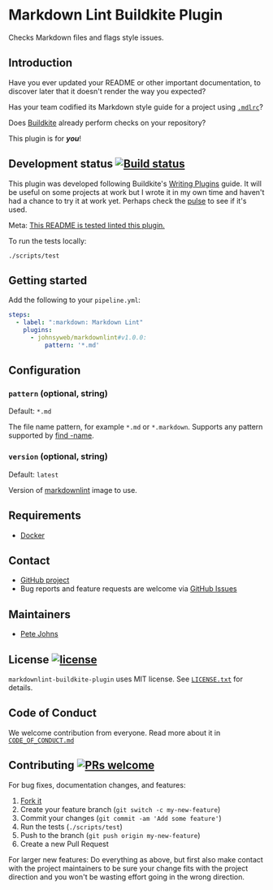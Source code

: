 
# Markdown Lint Buildkite Plugin

Checks Markdown files and flags style issues.

## Introduction

Have you ever updated your README or other important documentation, to discover
later that it doesn't render the way you expected?

Has your team codified its Markdown style guide for a project using
[`.mdlrc`](https://github.com/markdownlint/markdownlint/blob/HEAD/docs/configuration.md)?

Does [Buildkite](https://buildkite.com/) already perform checks on your repository?

This plugin is for ***you***!

## Development status [![Build status](https://badge.buildkite.com/09b4204f57717fd8183caad453e80f925c71599f56682fb645.svg)](https://buildkite.com/johnsyweb/markdown-lint-buildkite-plugin)

This plugin was developed following Buildkite's [Writing
Plugins](https://buildkite.com/docs/plugins/writing) guide. It will be useful on
some projects at work but I wrote it in my own time and haven't had a chance to
try it at work yet. Perhaps check the
[pulse](https://github.com/johnsyweb/markdownlint-buildkite-plugin/pulse) to see
if it's used.

Meta: [This README is tested linted this plugin.](https://github.com/johnsyweb/markdownlint-buildkite-plugin/commit/909e7b097822d6a430c5b00f4c85346fc5f4b1af)

To run the tests locally:

```shell
./scripts/test
```

## Getting started

Add the following to your `pipeline.yml`:

```yml
steps:
  - label: ":markdown: Markdown Lint"
    plugins:
      - johnsyweb/markdownlint#v1.0.0:
          pattern: '*.md'
```

## Configuration

### `pattern` (optional, string)

Default: `*.md`

The file name pattern, for example `*.md` or `*.markdown`. Supports any pattern
supported by [find -name](http://man7.org/linux/man-pages/man1/find.1.html).

### `version` (optional, string)

Default: `latest`

Version of
[markdownlint](https://hub.docker.com/r/markdownlint/markdownlint/tags) image to
use.

## Requirements

- [Docker](https://www.docker.com/)

## Contact

- [GitHub project](https://github.com/johnsyweb/markdownlint-buildkite-plugin)
- Bug reports and feature requests are welcome via [GitHub Issues](https://github.com/johnsyweb/markdownlint-buildkite-plugin/issues)

## Maintainers

- [Pete Johns](https://github.com/johnsyweb)

## License [![license](https://img.shields.io/github/license/mashape/apistatus.svg?style=flat-square)](https://github.com/johnsyweb/markdownlint-buildkite-plugin/blob/HEAD/LICENSE.txt)

`markdownlint-buildkite-plugin` uses MIT license. See
[`LICENSE.txt`](https://github.com/johnsyweb/markdownlint-buildkite-plugin/blob/HEAD/LICENSE.txt)
for details.

## Code of Conduct

We welcome contribution from everyone. Read more about it in
[`CODE_OF_CONDUCT.md`](https://github.com/johnsyweb/markdownlint-buildkite-plugin/blob/HEAD/CODE_OF_CONDUCT.md)

## Contributing [![PRs welcome](https://img.shields.io/badge/PRs-welcome-orange.svg?style=flat-square)](https://github.com/johnsyweb/markdownlint-buildkite-plugin/issues)

For bug fixes, documentation changes, and features:

1. [Fork it](./fork)
1. Create your feature branch (`git switch -c my-new-feature`)
1. Commit your changes (`git commit -am 'Add some feature'`)
1. Run the tests (`./scripts/test`)
1. Push to the branch (`git push origin my-new-feature`)
1. Create a new Pull Request

For larger new features: Do everything as above, but first also make contact
with the project maintainers to be sure your change fits with the project
direction and you won't be wasting effort going in the wrong direction.
